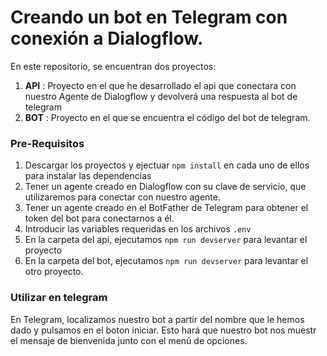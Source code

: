 # Creando un bot en Telegram con conexión a Dialogflow.
En este repositorio, se encuentran dos proyectos:
  1. **API** : Proyecto en el que he desarrollado el api que conectara con nuestro Agente de Dialogflow y devolverá una respuesta al bot de telegram
  2. **BOT** : Proyecto en el que se encuentra el código del bot de telegram.

### Pre-Requisitos
  1. Descargar los proyectos y ejectuar `npm install` en cada uno de ellos para instalar las dependencias
  2. Tener un agente creado en Dialogflow con su clave de servicio, que utilizaremos para conectar con nuestro agente.
  3. Tener un agente creado en el BotFather de Telegram para obtener el token del bot para conectarnos a él.
  4. Introducir las variables requeridas en los archivos `.env`
  5. En la carpeta del api, ejecutamos `npm run devserver` para levantar el proyecto
  6. En la carpeta del bot, ejecutamos `npm run devserver` para levantar el otro proyecto.

### Utilizar en telegram
En Telegram, localizamos nuestro bot a partir del nombre que le hemos dado y pulsamos en el boton iniciar.
Esto hará que nuestro bot nos muestr el mensaje de bienvenida junto con el menú de opciones.
  
  
